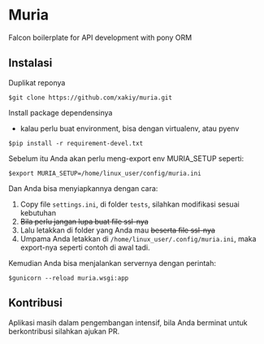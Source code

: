Muria
=====

Falcon boilerplate for API development with pony ORM

Instalasi
---------
Duplikat reponya
```
$git clone https://github.com/xakiy/muria.git
```

Install package dependensinya
- kalau perlu buat environment, bisa dengan virtualenv, atau pyenv
```
$pip install -r requirement-devel.txt
```

Sebelum itu Anda akan perlu meng-export env MURIA_SETUP seperti:
 
```
$export MURIA_SETUP=/home/linux_user/config/muria.ini
```

Dan Anda bisa menyiapkannya dengan cara:
1. Copy file ```settings.ini```, di folder ```tests```, silahkan modifikasi sesuai kebutuhan
2. <del>Bila perlu jangan lupa buat file ssl-nya</del>
3. Lalu letakkan di folder yang Anda mau <del>beserta file ssl-nya</del>
4. Umpama Anda letakkan di ```/home/linux_user/.config/muria.ini```, maka export-nya seperti contoh di awal tadi.

Kemudian Anda bisa menjalankan servernya dengan perintah:
```
$gunicorn --reload muria.wsgi:app
```

Kontribusi
----------
Aplikasi masih dalam pengembangan intensif, bila Anda berminat untuk berkontribusi silahkan ajukan PR.
